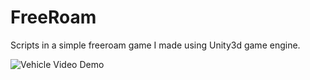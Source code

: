 # FreeRoam

Scripts in a simple freeroam game I made using Unity3d game engine.

![Vehicle Video Demo](./CarGif.gif)
